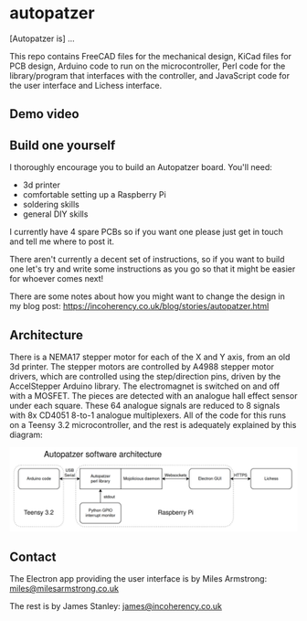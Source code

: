 # autopatzer

[Autopatzer is] ...

This repo contains FreeCAD files for the mechanical design, KiCad files for PCB design, Arduino code to run on
the microcontroller, Perl code for the library/program that interfaces with the controller, and JavaScript code for the
user interface and Lichess interface.

## Demo video

## Build one yourself

I thoroughly encourage you to build an Autopatzer board. You'll need:

 - 3d printer
 - comfortable setting up a Raspberry Pi
 - soldering skills
 - general DIY skills

I currently have 4 spare PCBs so if you want one please just get in touch and tell me where to post it.

There aren't currently a decent set of instructions, so if you want to build one let's try and write some
instructions as you go so that it might be easier for whoever comes next!

There are some notes about how you might want to change the design in my blog post: https://incoherency.co.uk/blog/stories/autopatzer.html

## Architecture

There is a NEMA17 stepper motor for each of the X and Y axis, from an old 3d printer. The stepper motors are controlled by A4988 stepper
motor drivers, which are controlled using the step/direction pins, driven by the AccelStepper Arduino library. The electromagnet is switched
on and off with a MOSFET. The pieces are detected with an analogue hall effect sensor under each square. These 64 analogue signals are reduced
to 8 signals with 8x CD4051 8-to-1 analogue multiplexers. All of the code for this runs on a Teensy 3.2 microcontroller, and the rest is
adequately explained by this diagram:

![](img/software-architecture.png)

## Contact

The Electron app providing the user interface is by Miles Armstrong: miles@milesarmstrong.co.uk

The rest is by James Stanley: james@incoherency.co.uk
